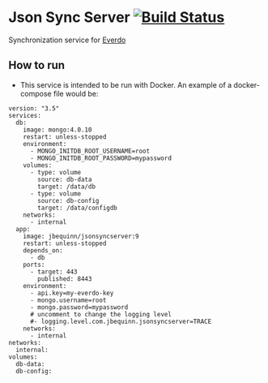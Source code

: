 # Json Sync Server [![Build Status](https://travis-ci.org/jbequinn/jsonsyncserver.svg?branch=master)](https://travis-ci.org/jbequinn/jsonsyncserver)
Synchronization service for [Everdo](https://everdo.net/)

## How to run
* This service is intended to be run with Docker. An example of a docker-compose file would be:
```
version: "3.5"
services:
  db:
    image: mongo:4.0.10
    restart: unless-stopped
    environment:
      - MONGO_INITDB_ROOT_USERNAME=root
      - MONGO_INITDB_ROOT_PASSWORD=mypassword
    volumes:
      - type: volume
        source: db-data
        target: /data/db
      - type: volume
        source: db-config
        target: /data/configdb
    networks:
      - internal
  app:
    image: jbequinn/jsonsyncserver:9
    restart: unless-stopped
    depends_on:
      - db
    ports:
      - target: 443
        published: 8443
    environment:
      - api.key=my-everdo-key
      - mongo.username=root
      - mongo.password=mypassword
      # uncomment to change the logging level
      #- logging.level.com.jbequinn.jsonsyncserver=TRACE
    networks:
      - internal
networks:
  internal:
volumes:
  db-data:
  db-config:
```
